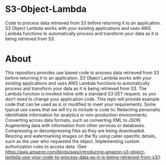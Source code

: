# S3-Object-Lambda
Code to process data retrieved from S3 before returning it to an application. S3 Object Lambda works with your existing applications and uses AWS Lambda functions to automatically process and transform your data as it is being retrieved from S3.

# About
This repository provides use based code to process data retrieved from S3 before returning it to an application. S3 Object Lambda works with your existing applications and uses AWS Lambda functions to automatically process and transform your data as it is being retrieved from S3. The Lambda function is invoked inline with a standard S3 GET request, so you don’t need to change your application code. This repo will provide example code that can be used as is or modified to meet your requirements. Some typical use cases that we will try to include is code to: Redacting personally identifiable information for analytics or non-production environments. Converting across data formats, such as converting XML to JSON. Augmenting data with information from other services or databases. Compressing or decompressing files as they are being downloaded. Resizing and watermarking images on the fly using caller-specific details, such as the user who requested the object. Implementing custom authorization rules to access data. (See https://aws.amazon.com/blogs/aws/introducing-amazon-s3-object-lambda-use-your-code-to-process-data-as-it-is-being-retrieved-from-s3/)
